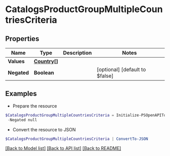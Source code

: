 # CatalogsProductGroupMultipleCountriesCriteria
## Properties

Name | Type | Description | Notes
------------ | ------------- | ------------- | -------------
**Values** | [**Country[]**](Country.md) |  | 
**Negated** | **Boolean** |  | [optional] [default to $false]

## Examples

- Prepare the resource
```powershell
$CatalogsProductGroupMultipleCountriesCriteria = Initialize-PSOpenAPIToolsCatalogsProductGroupMultipleCountriesCriteria  -Values null `
 -Negated null
```

- Convert the resource to JSON
```powershell
$CatalogsProductGroupMultipleCountriesCriteria | ConvertTo-JSON
```

[[Back to Model list]](../README.md#documentation-for-models) [[Back to API list]](../README.md#documentation-for-api-endpoints) [[Back to README]](../README.md)

